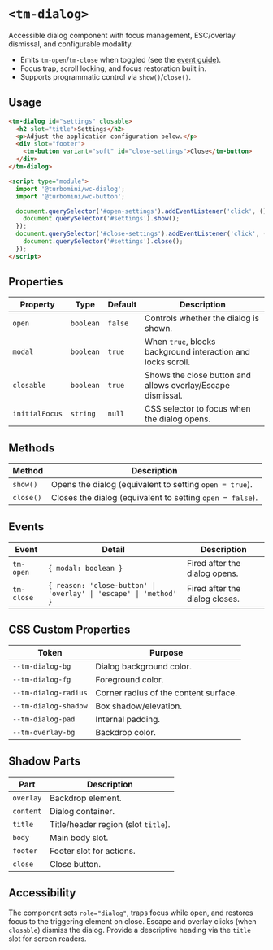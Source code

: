 # `<tm-dialog>`

Accessible dialog component with focus management, ESC/overlay dismissal, and configurable modality.

- Emits `tm-open`/`tm-close` when toggled (see the [event guide](../../docs/web-components/events.md)).
- Focus trap, scroll locking, and focus restoration built in.
- Supports programmatic control via `show()`/`close()`.

## Usage

```html
<tm-dialog id="settings" closable>
  <h2 slot="title">Settings</h2>
  <p>Adjust the application configuration below.</p>
  <div slot="footer">
    <tm-button variant="soft" id="close-settings">Close</tm-button>
  </div>
</tm-dialog>

<script type="module">
  import '@turbomini/wc-dialog';
  import '@turbomini/wc-button';

  document.querySelector('#open-settings').addEventListener('click', () => {
    document.querySelector('#settings').show();
  });
  document.querySelector('#close-settings').addEventListener('click', () => {
    document.querySelector('#settings').close();
  });
</script>
```

## Properties

| Property | Type | Default | Description |
| --- | --- | --- | --- |
| `open` | `boolean` | `false` | Controls whether the dialog is shown. |
| `modal` | `boolean` | `true` | When `true`, blocks background interaction and locks scroll. |
| `closable` | `boolean` | `true` | Shows the close button and allows overlay/Escape dismissal. |
| `initialFocus` | `string` | `null` | CSS selector to focus when the dialog opens. |

## Methods

| Method | Description |
| --- | --- |
| `show()` | Opens the dialog (equivalent to setting `open = true`). |
| `close()` | Closes the dialog (equivalent to setting `open = false`). |

## Events

| Event | Detail | Description |
| --- | --- | --- |
| `tm-open` | `{ modal: boolean }` | Fired after the dialog opens. |
| `tm-close` | `{ reason: 'close-button' \| 'overlay' \| 'escape' \| 'method' }` | Fired after the dialog closes. |

## CSS Custom Properties

| Token | Purpose |
| --- | --- |
| `--tm-dialog-bg` | Dialog background color. |
| `--tm-dialog-fg` | Foreground color. |
| `--tm-dialog-radius` | Corner radius of the content surface. |
| `--tm-dialog-shadow` | Box shadow/elevation. |
| `--tm-dialog-pad` | Internal padding. |
| `--tm-overlay-bg` | Backdrop color. |

## Shadow Parts

| Part | Description |
| --- | --- |
| `overlay` | Backdrop element. |
| `content` | Dialog container. |
| `title` | Title/header region (slot `title`). |
| `body` | Main body slot. |
| `footer` | Footer slot for actions. |
| `close` | Close button. |

## Accessibility

The component sets `role="dialog"`, traps focus while open, and restores focus to the triggering element on close. Escape and overlay clicks (when `closable`) dismiss the dialog. Provide a descriptive heading via the `title` slot for screen readers.

